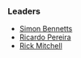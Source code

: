 ### Leaders ###
* [Simon Bennetts](mailto://psiinon@gmail.com")
* [Ricardo Pereira](mailto://ricardo.pereira@owasp.org)
* [Rick Mitchell](mailto://rick.mitchell@owasp.org)
